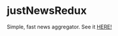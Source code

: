 # justNewsRedux

Simple, fast news aggregator.  See it [HERE!](https://chriscavs.github.io/justNewsRedux/)
